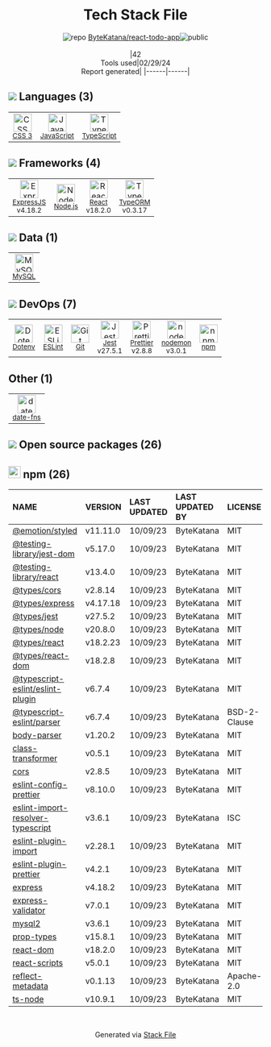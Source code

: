 <!--
&lt;--- Readme.md Snippet without images Start ---&gt;
## Tech Stack
ByteKatana/react-todo-app is built on the following main stack:

- [JavaScript](https://developer.mozilla.org/en-US/docs/Web/JavaScript) – Languages
- [TypeScript](http://www.typescriptlang.org) – Languages
- [ExpressJS](http://expressjs.com/) – Microframeworks (Backend)
- [Node.js](http://nodejs.org/) – Frameworks (Full Stack)
- [React](https://reactjs.org/) – Javascript UI Libraries
- [TypeORM](https://typeorm.io/) – Microframeworks (Backend)
- [MySQL](http://www.mysql.com) – Databases
- [ESLint](http://eslint.org/) – Code Review
- [Jest](http://facebook.github.io/jest/) – Javascript Testing Framework
- [Prettier](https://prettier.io/) – Code Review
- [nodemon](http://nodemon.io/) – node.js Application Monitoring
- [date-fns](https://date-fns.org/) – Javascript Utilities & Libraries

Full tech stack [here](/techstack.md)

&lt;--- Readme.md Snippet without images End ---&gt;

&lt;--- Readme.md Snippet with images Start ---&gt;
## Tech Stack
ByteKatana/react-todo-app is built on the following main stack:

- <img width='25' height='25' src='https://img.stackshare.io/service/1209/javascript.jpeg' alt='JavaScript'/> [JavaScript](https://developer.mozilla.org/en-US/docs/Web/JavaScript) – Languages
- <img width='25' height='25' src='https://img.stackshare.io/service/1612/bynNY5dJ.jpg' alt='TypeScript'/> [TypeScript](http://www.typescriptlang.org) – Languages
- <img width='25' height='25' src='https://img.stackshare.io/service/1163/hashtag.png' alt='ExpressJS'/> [ExpressJS](http://expressjs.com/) – Microframeworks (Backend)
- <img width='25' height='25' src='https://img.stackshare.io/service/1011/n1JRsFeB_400x400.png' alt='Node.js'/> [Node.js](http://nodejs.org/) – Frameworks (Full Stack)
- <img width='25' height='25' src='https://img.stackshare.io/service/1020/OYIaJ1KK.png' alt='React'/> [React](https://reactjs.org/) – Javascript UI Libraries
- <img width='25' height='25' src='https://img.stackshare.io/service/7419/20165699.png' alt='TypeORM'/> [TypeORM](https://typeorm.io/) – Microframeworks (Backend)
- <img width='25' height='25' src='https://img.stackshare.io/service/1025/logo-mysql-170x170.png' alt='MySQL'/> [MySQL](http://www.mysql.com) – Databases
- <img width='25' height='25' src='https://img.stackshare.io/service/3337/Q4L7Jncy.jpg' alt='ESLint'/> [ESLint](http://eslint.org/) – Code Review
- <img width='25' height='25' src='https://img.stackshare.io/service/830/jest.png' alt='Jest'/> [Jest](http://facebook.github.io/jest/) – Javascript Testing Framework
- <img width='25' height='25' src='https://img.stackshare.io/service/7035/default_66f265943abed56bcdbfca1c866a4261b1fbb063.jpg' alt='Prettier'/> [Prettier](https://prettier.io/) – Code Review
- <img width='25' height='25' src='https://img.stackshare.io/service/5577/preview.png' alt='nodemon'/> [nodemon](http://nodemon.io/) – node.js Application Monitoring
- <img width='25' height='25' src='https://img.stackshare.io/service/10865/default_5551fb8853689f607a2bc0d5a09355d5a3d52bf0.png' alt='date-fns'/> [date-fns](https://date-fns.org/) – Javascript Utilities & Libraries

Full tech stack [here](/techstack.md)

&lt;--- Readme.md Snippet with images End ---&gt;
-->
<div align="center">

# Tech Stack File
![](https://img.stackshare.io/repo.svg "repo") [ByteKatana/react-todo-app](https://github.com/ByteKatana/react-todo-app)![](https://img.stackshare.io/public_badge.svg "public")
<br/><br/>
|42<br/>Tools used|02/29/24 <br/>Report generated|
|------|------|
</div>

## <img src='https://img.stackshare.io/languages.svg'/> Languages (3)
<table><tr>
  <td align='center'>
  <img width='36' height='36' src='https://img.stackshare.io/service/6727/css.png' alt='CSS 3'>
  <br>
  <sub><a href="https://developer.mozilla.org/en-US/docs/Web/CSS/CSS3">CSS 3</a></sub>
  <br>
  <sub></sub>
</td>

<td align='center'>
  <img width='36' height='36' src='https://img.stackshare.io/service/1209/javascript.jpeg' alt='JavaScript'>
  <br>
  <sub><a href="https://developer.mozilla.org/en-US/docs/Web/JavaScript">JavaScript</a></sub>
  <br>
  <sub></sub>
</td>

<td align='center'>
  <img width='36' height='36' src='https://img.stackshare.io/service/1612/bynNY5dJ.jpg' alt='TypeScript'>
  <br>
  <sub><a href="http://www.typescriptlang.org">TypeScript</a></sub>
  <br>
  <sub></sub>
</td>

</tr>
</table>

## <img src='https://img.stackshare.io/frameworks.svg'/> Frameworks (4)
<table><tr>
  <td align='center'>
  <img width='36' height='36' src='https://img.stackshare.io/service/1163/hashtag.png' alt='ExpressJS'>
  <br>
  <sub><a href="http://expressjs.com/">ExpressJS</a></sub>
  <br>
  <sub>v4.18.2</sub>
</td>

<td align='center'>
  <img width='36' height='36' src='https://img.stackshare.io/service/1011/n1JRsFeB_400x400.png' alt='Node.js'>
  <br>
  <sub><a href="http://nodejs.org/">Node.js</a></sub>
  <br>
  <sub></sub>
</td>

<td align='center'>
  <img width='36' height='36' src='https://img.stackshare.io/service/1020/OYIaJ1KK.png' alt='React'>
  <br>
  <sub><a href="https://reactjs.org/">React</a></sub>
  <br>
  <sub>v18.2.0</sub>
</td>

<td align='center'>
  <img width='36' height='36' src='https://img.stackshare.io/service/7419/20165699.png' alt='TypeORM'>
  <br>
  <sub><a href="https://typeorm.io/">TypeORM</a></sub>
  <br>
  <sub>v0.3.17</sub>
</td>

</tr>
</table>

## <img src='https://img.stackshare.io/databases.svg'/> Data (1)
<table><tr>
  <td align='center'>
  <img width='36' height='36' src='https://img.stackshare.io/service/1025/logo-mysql-170x170.png' alt='MySQL'>
  <br>
  <sub><a href="http://www.mysql.com">MySQL</a></sub>
  <br>
  <sub></sub>
</td>

</tr>
</table>

## <img src='https://img.stackshare.io/devops.svg'/> DevOps (7)
<table><tr>
  <td align='center'>
  <img width='36' height='36' src='https://img.stackshare.io/service/8067/default_90dcb1286af7685c68df319c764b80704df1155b.png' alt='Dotenv'>
  <br>
  <sub><a href="https://github.com/motdotla/dotenv">Dotenv</a></sub>
  <br>
  <sub></sub>
</td>

<td align='center'>
  <img width='36' height='36' src='https://img.stackshare.io/service/3337/Q4L7Jncy.jpg' alt='ESLint'>
  <br>
  <sub><a href="http://eslint.org/">ESLint</a></sub>
  <br>
  <sub></sub>
</td>

<td align='center'>
  <img width='36' height='36' src='https://img.stackshare.io/service/1046/git.png' alt='Git'>
  <br>
  <sub><a href="http://git-scm.com/">Git</a></sub>
  <br>
  <sub></sub>
</td>

<td align='center'>
  <img width='36' height='36' src='https://img.stackshare.io/service/830/jest.png' alt='Jest'>
  <br>
  <sub><a href="http://facebook.github.io/jest/">Jest</a></sub>
  <br>
  <sub>v27.5.1</sub>
</td>

<td align='center'>
  <img width='36' height='36' src='https://img.stackshare.io/service/7035/default_66f265943abed56bcdbfca1c866a4261b1fbb063.jpg' alt='Prettier'>
  <br>
  <sub><a href="https://prettier.io/">Prettier</a></sub>
  <br>
  <sub>v2.8.8</sub>
</td>

<td align='center'>
  <img width='36' height='36' src='https://img.stackshare.io/service/5577/preview.png' alt='nodemon'>
  <br>
  <sub><a href="http://nodemon.io/">nodemon</a></sub>
  <br>
  <sub>v3.0.1</sub>
</td>

<td align='center'>
  <img width='36' height='36' src='https://img.stackshare.io/service/1120/lejvzrnlpb308aftn31u.png' alt='npm'>
  <br>
  <sub><a href="https://www.npmjs.com/">npm</a></sub>
  <br>
  <sub></sub>
</td>

</tr>
</table>

## Other (1)
<table><tr>
  <td align='center'>
  <img width='36' height='36' src='https://img.stackshare.io/service/10865/default_5551fb8853689f607a2bc0d5a09355d5a3d52bf0.png' alt='date-fns'>
  <br>
  <sub><a href="https://date-fns.org/">date-fns</a></sub>
  <br>
  <sub></sub>
</td>

</tr>
</table>


## <img src='https://img.stackshare.io/group.svg' /> Open source packages (26)</h2>

## <img width='24' height='24' src='https://img.stackshare.io/service/1120/lejvzrnlpb308aftn31u.png'/> npm (26)

|NAME|VERSION|LAST UPDATED|LAST UPDATED BY|LICENSE|VULNERABILITIES|
|:------|:------|:------|:------|:------|:------|
|[@emotion/styled](https://www.npmjs.com/@emotion/styled)|v11.11.0|10/09/23|ByteKatana |MIT|N/A|
|[@testing-library/jest-dom](https://www.npmjs.com/@testing-library/jest-dom)|v5.17.0|10/09/23|ByteKatana |MIT|N/A|
|[@testing-library/react](https://www.npmjs.com/@testing-library/react)|v13.4.0|10/09/23|ByteKatana |MIT|N/A|
|[@types/cors](https://www.npmjs.com/@types/cors)|v2.8.14|10/09/23|ByteKatana |MIT|N/A|
|[@types/express](https://www.npmjs.com/@types/express)|v4.17.18|10/09/23|ByteKatana |MIT|N/A|
|[@types/jest](https://www.npmjs.com/@types/jest)|v27.5.2|10/09/23|ByteKatana |MIT|N/A|
|[@types/node](https://www.npmjs.com/@types/node)|v20.8.0|10/09/23|ByteKatana |MIT|N/A|
|[@types/react](https://www.npmjs.com/@types/react)|v18.2.23|10/09/23|ByteKatana |MIT|N/A|
|[@types/react-dom](https://www.npmjs.com/@types/react-dom)|v18.2.8|10/09/23|ByteKatana |MIT|N/A|
|[@typescript-eslint/eslint-plugin](https://www.npmjs.com/@typescript-eslint/eslint-plugin)|v6.7.4|10/09/23|ByteKatana |MIT|N/A|
|[@typescript-eslint/parser](https://www.npmjs.com/@typescript-eslint/parser)|v6.7.4|10/09/23|ByteKatana |BSD-2-Clause|N/A|
|[body-parser](https://www.npmjs.com/body-parser)|v1.20.2|10/09/23|ByteKatana |MIT|N/A|
|[class-transformer](https://www.npmjs.com/class-transformer)|v0.5.1|10/09/23|ByteKatana |MIT|N/A|
|[cors](https://www.npmjs.com/cors)|v2.8.5|10/09/23|ByteKatana |MIT|N/A|
|[eslint-config-prettier](https://www.npmjs.com/eslint-config-prettier)|v8.10.0|10/09/23|ByteKatana |MIT|N/A|
|[eslint-import-resolver-typescript](https://www.npmjs.com/eslint-import-resolver-typescript)|v3.6.1|10/09/23|ByteKatana |ISC|N/A|
|[eslint-plugin-import](https://www.npmjs.com/eslint-plugin-import)|v2.28.1|10/09/23|ByteKatana |MIT|N/A|
|[eslint-plugin-prettier](https://www.npmjs.com/eslint-plugin-prettier)|v4.2.1|10/09/23|ByteKatana |MIT|N/A|
|[express](https://www.npmjs.com/express)|v4.18.2|10/09/23|ByteKatana |MIT|N/A|
|[express-validator](https://www.npmjs.com/express-validator)|v7.0.1|10/09/23|ByteKatana |MIT|N/A|
|[mysql2](https://www.npmjs.com/mysql2)|v3.6.1|10/09/23|ByteKatana |MIT|N/A|
|[prop-types](https://www.npmjs.com/prop-types)|v15.8.1|10/09/23|ByteKatana |MIT|N/A|
|[react-dom](https://www.npmjs.com/react-dom)|v18.2.0|10/09/23|ByteKatana |MIT|N/A|
|[react-scripts](https://www.npmjs.com/react-scripts)|v5.0.1|10/09/23|ByteKatana |MIT|N/A|
|[reflect-metadata](https://www.npmjs.com/reflect-metadata)|v0.1.13|10/09/23|ByteKatana |Apache-2.0|N/A|
|[ts-node](https://www.npmjs.com/ts-node)|v10.9.1|10/09/23|ByteKatana |MIT|N/A|

<br/>
<div align='center'>

Generated via [Stack File](https://github.com/marketplace/stack-file)
